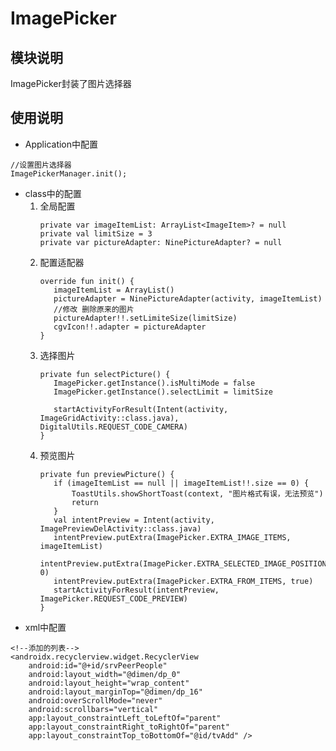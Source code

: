 # ImagePicker

## 模块说明
ImagePicker封装了图片选择器

## 使用说明

* Application中配置
```
//设置图片选择器
ImagePickerManager.init();
```
* class中的配置
    1. 全局配置
        ```
        private var imageItemList: ArrayList<ImageItem>? = null
        private val limitSize = 3
        private var pictureAdapter: NinePictureAdapter? = null
        ```
    2. 配置适配器
        ```
        override fun init() {
           imageItemList = ArrayList()
           pictureAdapter = NinePictureAdapter(activity, imageItemList)
           //修改 删除原来的图片
           pictureAdapter!!.setLimiteSize(limitSize)
           cgvIcon!!.adapter = pictureAdapter
        }
        ```
    3. 选择图片
        ```
        private fun selectPicture() {
           ImagePicker.getInstance().isMultiMode = false
           ImagePicker.getInstance().selectLimit = limitSize

           startActivityForResult(Intent(activity, ImageGridActivity::class.java), DigitalUtils.REQUEST_CODE_CAMERA)
       }
    4. 预览图片
        ```
        private fun previewPicture() {
           if (imageItemList == null || imageItemList!!.size == 0) {
               ToastUtils.showShortToast(context, "图片格式有误，无法预览")
               return
           }
           val intentPreview = Intent(activity, ImagePreviewDelActivity::class.java)
           intentPreview.putExtra(ImagePicker.EXTRA_IMAGE_ITEMS, imageItemList)
           intentPreview.putExtra(ImagePicker.EXTRA_SELECTED_IMAGE_POSITION, 0)
           intentPreview.putExtra(ImagePicker.EXTRA_FROM_ITEMS, true)
           startActivityForResult(intentPreview, ImagePicker.REQUEST_CODE_PREVIEW)
       }
        ```
* xml中配置
```
<!--添加的列表-->
<androidx.recyclerview.widget.RecyclerView
    android:id="@+id/srvPeerPeople"
    android:layout_width="@dimen/dp_0"
    android:layout_height="wrap_content"
    android:layout_marginTop="@dimen/dp_16"
    android:overScrollMode="never"
    android:scrollbars="vertical"
    app:layout_constraintLeft_toLeftOf="parent"
    app:layout_constraintRight_toRightOf="parent"
    app:layout_constraintTop_toBottomOf="@id/tvAdd" />
```
